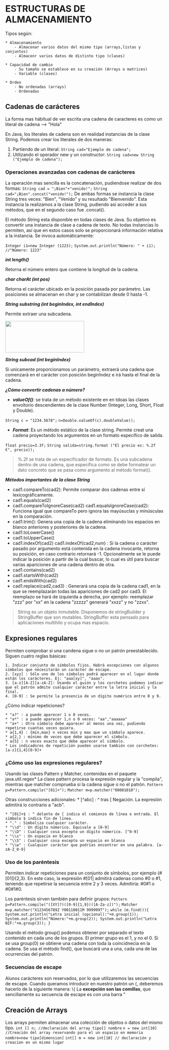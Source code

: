 # ESTRUCTURAS DE ALMACENAMIENTO

Tipos según:

	* Almacenamiento
		- Almacenar varios datos del mismo tipo (arrays,listas y conjuntos)
		- Almacenr varios datos de distinto tipo (clases)

	* Capacidad de cambio
		- Su tamaño se establece en su creación (Arrays o matrices)
		- Variable (clases)

	* Orden
		- No ordenadas (arrays)
		- Ordenadas 

## Cadenas de carácteres
La forma mas hábitual de ver escrita una cadena de caracteres es como un literal de cadena --> "Hola"

En Java, los literales de cadena son en realidad instancias de la clase String. Podemos crear los literales de dos maneras: 

1. Partiendo de un literal: `String cad="Ejemplo de cadena";`
2. Utilizando el operador new y un constructor: `String cad=new String ("Ejemplo de cadena");`

### Operaciones avanzadas con cadenas de carácteres

La operación mas sencilla es la concatenación, pudiendose realizar de dos formas:
`String cad = "¡Bien"+"venido!";` `String cad="¡Bien".concat("venido!");`
De ambas formas se instancia la clase String tres veces: "Bien", "Venido" y su resultado "Bienvenido". Esta instancia la realizamos a la clase String, pudiendo así acceder a sus métodos, que en el segundo caso fue .concat().

El método String esta disponible en todas clases de Java. Su objetivo es convertir una instancia de clase a cadena de texto.
No todas instancias lo permiten, así que en estos casos solo se proporcionará información relativa a la instancia.
Se invoca automáticamente:

`Integer i1=new Integer (1223);`
`System.out.println("Número: " + i1); //"Número: 1223" `

**_int length()_**

Retorna el número entero que contiene la longitud de la cadena.

**_char charAt (int pos)_**

Retorna el carácter ubicado en la posición pasada por parámetro. Las posiciones se almacenan en char y se contabilizan desde 0 hasta -1.

**_String substring (int beginIndex, int endIndex)_**

Permite extraer una subcadena.

<img src="/Volumes/Extreme SSD/MacDown/Programación/Estructuras de almacenamiento/Teoria/subString_begin_end.png"  width="250" height="100">


**_String subcad (int beginIndex)_**

Si unicamente proporcionamos un parámetro, extraerá una cadena que comenzará en el carácter con posición beginIndez e irá hasta el final de la cadena.

**_¿Cómo convertir cadenas a número?_**

* **_valueOf()_**: se trata de un método existente en en tdoas las clases envoltorio descendientes de la clase Number (Integer, Long, Short, Float y Double).
	
`String c = "1234.5678";`
`n=Double.valueOf(c).doubleValue();`

* **_Format_**: Es un método estático de la clase string. Permite creat una cadena proyectando los argumentos en un formato específico de salida.

`float precio=3.3f;`
`String salida=string.format ("El precio es: %.2f €", precio));`

> %.2f se trata de un especificador de formato. Es una subcadena dentro de una cadena, que específica como se debe formatear un dato concreto que se pasa como argumento al método format().

**_Métodos importantes de la clase String_**

*  cad1.compareTo(cad2): Permite comparar dos cadenas entre sí lexicográficamente.
*  cad1.equals(cad2)
*  cad1.compareToIgnoreCase(cad2) cad1.equalsIgnoreCase(cad2): Funciona igual que compareTo pero ignora las mayúsuclas y minúsculas en la comparación.
*  cad1.trim(): Genera una copia de la cadena eliminando los espacios en blanco anteriores y posteriores de la cadena.
*  cad1.toLowerCase()
*  cad1.toUpperCase()
*  cad1.indexOf(cad2)
cad1.indexOf(cad2,num) : Si la cadena o carácter pasado por argumento está contenida en la cadena invocante, retorna su posición, en caso contrario retornará -1. Opcionalmente se le puede indicar la posición a partir de la cual buscar, lo cual es útil para buscar varias apariciones de una cadena dentro de otra.
* cad1.contains(cad2)
* cad1.startsWith(cad2)	
* cad1.endsWith(cad2)	
* cad1.replace(cad2,cad3)	: Generará una copia de la cadena cad1, en la que se reemplazarán todas las apariciones de cad2 por cad3. El reemplazo se hará de izquierda a derecha, por ejemplo: reemplazar "zzz" por "xx" en la cadena "zzzzz" generará "xxzz" y no "zzxx".

> String es un objeto inmutable. Disponemos de stringBuilder y StringBuffer que son mutables. StringBuffer esta pensado para aplicaciones multihilo y ocupa mas espacio. 


## Expresiones regulares
Permiten comprobar si una candena sigue o no un patrón preestablecido. Siguen cuatro reglas básicas:

	1. Indicar conjunto de símbolos fijos. Habrá excepciones con algunos símbolos que necesitarán un carácter de escape.
	2. [xyz] : Sólo uno de los símbolos podrá aparecer en el lugar donde están los carácteres. Ej: "aaa[xy]", "aaax".
	3. [a-z][A-Z][a-zA-Z]: Usando el guión y los corchetes podemos indicar que el patrón admite cualquier carácter entre la letra inicial y la final.
	4. [0-9] : Se permite la presencia de un dígito numérico entre 0 y 9.

¿Cómo indicar repeticiones?

	* "a?" : a puede aparecer 1 o 0 veces.
	* "a*" : a puede aparecer 1,n o 0 veces: "aa","aaaaaa"
	* "a+" : Otro símbolo debe aparecer al menos una vez, pudiendo repetirse cuantas veces quiera.
	* a{1,4} : {min,max} n veces min y max que un símbolo aparece.
	* a{2,} : mínimo de veces que debe aparecer el símbolo.
	* a{5} : n veces exacto que debe aparecer el símbolo.
	* Los indicadores de repetición pueden usarse tambión con corchetes: [a-z]{1,4}[0-9]+

### ¿Cómo uso las expresiones regulares?
Usando las clases Pattern y Matcher, contenidas en el paquete java.util.regex*
La clase pattern procesa la expresión regular y la "compila", mientras que matcher comprueba si la cadena sigue o no el patrón.
`Pattern p=Pattern.compile("[01]+");`
`Matcher m=p.matcher("00001010");`

Otras construcciones adicionales:
	* [^abc] : ^ tras [ Negación. La expresión admitirá lo contrario a "acb".
	
	* ^[01]+$ : ^ delante de [ indica el comienzo de línea o entrada. El símbolo $ indica fin de línea.
	* "." : Simboliza cualquier carácter.
	* "\\d" : Un dígito númerico. Equivale a [0-9]
	* "\\D" : Cualquier cosa excepto un dígito númerico. [^0-9]
	* "\\s" : Un espacio en blanco
	* "\\S" : Cualquier cosa excepto un espacio en blanco
	* "\\w" : Cualquier carácter que podrías encontrar en una palabra. [a-zA-Z_0-9]

### Uso de los paréntesis
Permiten indicar repeticiones para un conjunto de símbolos, por ejemplo (#[01]){2,3}. En este caso, la expresión #[01] admitirá cadenas como #0 o #1, teniendo que repetirse la secuencia entre 2 y 3 veces. Admitiría: #0#1 o #0#1#0.

Los paréntesis sirven también para definir grupos:
`Pattern p=Pattern.compile("([XY]?)([0-9]{1,9})([A-Za-z])");`
`Matcher m=p.matcher("X123456789Z Y00110011M 999999T");`
`while (m.find()){    System.out.println("Letra inicial (opcional):"+m.group(1));
System.out.println("Número:"+m.group(2));
System.out.println("Letra NIF:"+m.group(3));
}`

Usando el método group() podemos obtener por separado el texto contenido en cada uno de los grupos. El primer grupo es el 1, y no el 0. Si se usa group(0) se obtiene una cadena con toda la coincidnecia en la cadena.
Se usa el método find(), que buscará una a una, cada una de las ocurrencias del patrón.

### Secuencias de escape
Alunos carácteres son reservados, por lo que utilizaremos las secuencias de escape.
Cuando queramos introducir en nuestro patrón un {, deberemos hacerlo de la siguiente manera: \\{
La **excepción son las comillas**, que sencillamente su secuencia de escape es con una barra \"

## Creación de Arrays
Los arrays permiten almacenar una colección de objetos o datos del mismo tipo.
`int [] n; //declaración del array tipo[] nombre`
`n = new int[10] //Creación del array reservando para el un espacio en memoria nombre=new tipo[dimension]`
`int[] m = new int[10] // declaración y creacion en un mismo lugar`




